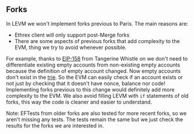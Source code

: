 ## Forks

In LEVM we won't implement forks previous to Paris.
The main reasons are:
- Ethrex client will only support post-Merge forks 
- There are some aspects of previous forks that add complexity to the EVM, thing we try to avoid whenever possible.

For example, thanks to [EIP-158](https://eips.ethereum.org/EIPS/eip-158) from Tangerine Whistle on we don't need to differentiate existing empty accounts from non-existing empty accounts because the definition of empty account changed. Now empty accounts don't exist in the [trie](https://ethereum.org/en/developers/docs/data-structures-and-encoding/patricia-merkle-trie/). So the EVM can easily check if an account exists or not just by checking that it doesn't have nonce, balance nor code! Implementing forks previous to this change would definitely add more complexity to the EVM.
We also avoid filling LEVM with `if` statements of old forks, this way the code is cleaner and easier to understand.


Note: EFTests from older forks are also tested for more recent forks, so we aren't missing any tests. The tests remain the same but we just check the results for the forks we are interested in.
